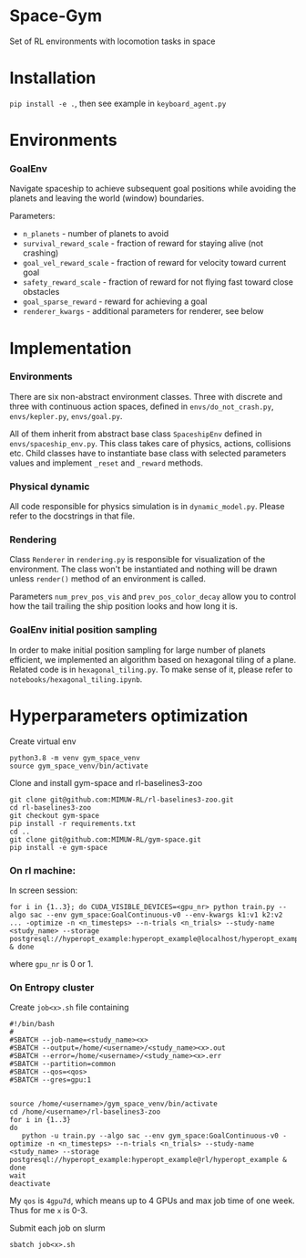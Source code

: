 # Space-Gym
Set of RL environments with locomotion tasks in space


# Installation
`pip install -e .`, then see example in `keyboard_agent.py`

# Environments

### GoalEnv
Navigate spaceship to achieve subsequent goal positions while avoiding
the planets and leaving the world (window) boundaries.

Parameters:

 - `n_planets` - number of planets to avoid
 - `survival_reward_scale` - fraction of reward for staying alive (not crashing)
 - `goal_vel_reward_scale` - fraction of reward for velocity toward current goal
 - `safety_reward_scale` - fraction of reward for not flying fast toward close obstacles
 - `goal_sparse_reward` - reward for achieving a goal
 - `renderer_kwargs` - additional parameters for renderer, see below

# Implementation

### Environments

There are six non-abstract environment classes.
Three with discrete and three with continuous action spaces,
defined in `envs/do_not_crash.py`, `envs/kepler.py`, `envs/goal.py`.  

All of them inherit from abstract base class `SpaceshipEnv`
defined in `envs/spaceship_env.py`.
This class takes care of physics, actions, collisions etc.
Child classes have to instantiate base class with selected
parameters values and implement `_reset` and `_reward` methods.

### Physical dynamic

All code responsible for physics simulation is in `dynamic_model.py`.
Please refer to the docstrings in that file. 

### Rendering

Class `Renderer` in `rendering.py` is responsible for visualization
of the environment. The class won't be instantiated and nothing will be drawn
unless `render()` method of an environment is called.  

Parameters `num_prev_pos_vis` and `prev_pos_color_decay` allow you to control
how the tail trailing the ship position looks and how long it is.

### GoalEnv initial position sampling

In order to make initial position sampling for large number of planets efficient,
we implemented an algorithm based on hexagonal tiling of a plane.
Related code is in `hexagonal_tiling.py`. To make sense of it, please refer to `notebooks/hexagonal_tiling.ipynb`.


# Hyperparameters optimization

Create virtual env

```shell
python3.8 -m venv gym_space_venv
source gym_space_venv/bin/activate
````

Clone and install gym-space and rl-baselines3-zoo
```shell
git clone git@github.com:MIMUW-RL/rl-baselines3-zoo.git
cd rl-baselines3-zoo
git checkout gym-space
pip install -r requirements.txt
cd ..
git clone git@github.com:MIMUW-RL/gym-space.git
pip install -e gym-space
```

### On rl machine:
In screen session:
```shell
for i in {1..3}; do CUDA_VISIBLE_DEVICES=<gpu_nr> python train.py --algo sac --env gym_space:GoalContinuous-v0 --env-kwargs k1:v1 k2:v2 ... -optimize -n <n_timesteps> --n-trials <n_trials> --study-name <study_name> --storage postgresql://hyperopt_example:hyperopt_example@localhost/hyperopt_example & done
```
where `gpu_nr` is 0 or 1.

### On Entropy cluster
Create `job<x>.sh` file containing
```shell
#!/bin/bash
#
#SBATCH --job-name=<study_name><x>
#SBATCH --output=/home/<username>/<study_name><x>.out
#SBATCH --error=/home/<username>/<study_name><x>.err
#SBATCH --partition=common
#SBATCH --qos=<qos>
#SBATCH --gres=gpu:1


source /home/<username>/gym_space_venv/bin/activate
cd /home/<username>/rl-baselines3-zoo
for i in {1..3}
do
   python -u train.py --algo sac --env gym_space:GoalContinuous-v0 -optimize -n <n_timesteps> --n-trials <n_trials> --study-name <study_name> --storage postgresql://hyperopt_example:hyperopt_example@rl/hyperopt_example &
done
wait
deactivate
```
My `qos` is `4gpu7d`, which means up to 4 GPUs and max job time of one week.
Thus for me `x` is 0-3.

Submit each job on slurm
```shell
sbatch job<x>.sh
```
